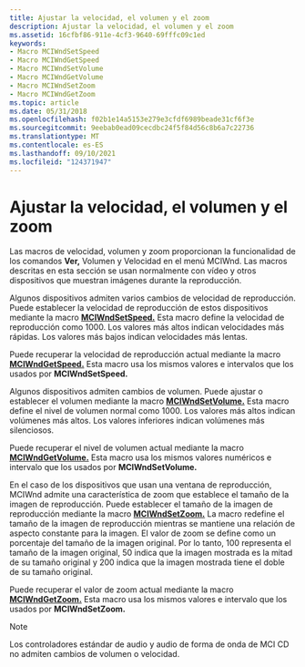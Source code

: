 ```yaml
---
title: Ajustar la velocidad, el volumen y el zoom
description: Ajustar la velocidad, el volumen y el zoom
ms.assetid: 16cfbf86-911e-4cf3-9640-69fffc09c1ed
keywords:
- Macro MCIWndSetSpeed
- Macro MCIWndGetSpeed
- Macro MCIWndSetVolume
- Macro MCIWndGetVolume
- Macro MCIWndSetZoom
- Macro MCIWndGetZoom
ms.topic: article
ms.date: 05/31/2018
ms.openlocfilehash: f02b1e14a5153e279e3cfdf6989beade31cf6f3e
ms.sourcegitcommit: 9eebab0ead09cecdbc24f5f84d56c8b6a7c22736
ms.translationtype: MT
ms.contentlocale: es-ES
ms.lasthandoff: 09/10/2021
ms.locfileid: "124371947"
---
```

# <a name="adjusting-speed-volume-and-zoom"></a>Ajustar la velocidad, el volumen y el zoom

Las macros de velocidad, volumen y zoom proporcionan la  funcionalidad de los comandos **Ver,** Volumen y Velocidad en el menú MCIWnd. Las macros descritas en esta sección se usan normalmente con vídeo y otros dispositivos que muestran imágenes durante la reproducción.

Algunos dispositivos admiten varios cambios de velocidad de reproducción. Puede establecer la velocidad de reproducción de estos dispositivos mediante la macro [**MCIWndSetSpeed.**](/windows/desktop/api/Vfw/nf-vfw-mciwndsetspeed) Esta macro define la velocidad de reproducción como 1000. Los valores más altos indican velocidades más rápidas. Los valores más bajos indican velocidades más lentas.

Puede recuperar la velocidad de reproducción actual mediante la macro [**MCIWndGetSpeed.**](/windows/desktop/api/Vfw/nf-vfw-mciwndgetspeed) Esta macro usa los mismos valores e intervalos que los usados por **MCIWndSetSpeed.**

Algunos dispositivos admiten cambios de volumen. Puede ajustar o establecer el volumen mediante la macro [**MCIWndSetVolume.**](/windows/desktop/api/Vfw/nf-vfw-mciwndsetvolume) Esta macro define el nivel de volumen normal como 1000. Los valores más altos indican volúmenes más altos. Los valores inferiores indican volúmenes más silenciosos.

Puede recuperar el nivel de volumen actual mediante la macro [**MCIWndGetVolume.**](/windows/desktop/api/Vfw/nf-vfw-mciwndgetvolume) Esta macro usa los mismos valores numéricos e intervalo que los usados por **MCIWndSetVolume.**

En el caso de los dispositivos que usan una ventana de reproducción, MCIWnd admite una característica de zoom que establece el tamaño de la imagen de reproducción. Puede establecer el tamaño de la imagen de reproducción mediante la macro [**MCIWndSetZoom.**](/windows/desktop/api/Vfw/nf-vfw-mciwndsetzoom) La macro redefine el tamaño de la imagen de reproducción mientras se mantiene una relación de aspecto constante para la imagen. El valor de zoom se define como un porcentaje del tamaño de la imagen original. Por lo tanto, 100 representa el tamaño de la imagen original, 50 indica que la imagen mostrada es la mitad de su tamaño original y 200 indica que la imagen mostrada tiene el doble de su tamaño original.

Puede recuperar el valor de zoom actual mediante la macro [**MCIWndGetZoom.**](/windows/desktop/api/Vfw/nf-vfw-mciwndgetzoom) Esta macro usa los mismos valores e intervalo que los usados por **MCIWndSetZoom.**

> [!Note]  
> Los controladores estándar de audio y audio de forma de onda de MCI CD no admiten cambios de volumen o velocidad.

 

 

 





